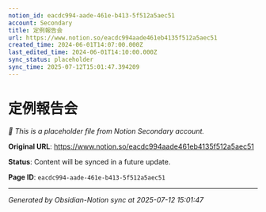 ```yaml
---
notion_id: eacdc994-aade-461e-b413-5f512a5aec51
account: Secondary
title: 定例報告会
url: https://www.notion.so/eacdc994aade461eb4135f512a5aec51
created_time: 2024-06-01T14:07:00.000Z
last_edited_time: 2024-06-01T14:10:00.000Z
sync_status: placeholder
sync_time: 2025-07-12T15:01:47.394209
---
```


# 定例報告会

*🔄 This is a placeholder file from Notion Secondary account.*

**Original URL**: https://www.notion.so/eacdc994aade461eb4135f512a5aec51

**Status**: Content will be synced in a future update.

**Page ID**: `eacdc994-aade-461e-b413-5f512a5aec51`

---

*Generated by Obsidian-Notion sync at 2025-07-12 15:01:47*
